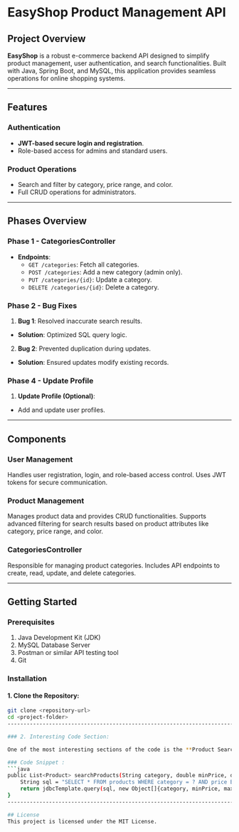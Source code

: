 # EasyShop Product Management API

## Project Overview
**EasyShop** is a robust e-commerce backend API designed to simplify product management, user authentication, and search functionalities. Built with Java, Spring Boot, and MySQL, this application provides seamless operations for online shopping systems.

---

## Features

### Authentication
- **JWT-based secure login and registration**.
- Role-based access for admins and standard users.

### Product Operations
- Search and filter by category, price range, and color.
- Full CRUD operations for administrators.

---

## Phases Overview

### Phase 1 - CategoriesController
- **Endpoints**:
  - `GET /categories`: Fetch all categories.
  - `POST /categories`: Add a new category (admin only).
  - `PUT /categories/{id}`: Update a category.
  - `DELETE /categories/{id}`: Delete a category.

### Phase 2 - Bug Fixes
1. **Bug 1**: Resolved inaccurate search results.
  - **Solution**: Optimized SQL query logic.
2. **Bug 2**: Prevented duplication during updates.
  - **Solution**: Ensured updates modify existing records.



### Phase 4 - Update Profile
1. **Update Profile (Optional)**:
  - Add and update user profiles.

---

## Components

### User Management
Handles user registration, login, and role-based access control. Uses JWT tokens for secure communication.

### Product Management
Manages product data and provides CRUD functionalities. Supports advanced filtering for search results based on product attributes like category, price range, and color.

### CategoriesController
Responsible for managing product categories. Includes API endpoints to create, read, update, and delete categories.

---

## Getting Started

### Prerequisites
1. Java Development Kit (JDK)
2. MySQL Database Server
3. Postman or similar API testing tool
4. Git

### Installation

#### 1. Clone the Repository:
```bash
git clone <repository-url>
cd <project-folder>
---------------------------------------------------------------------------------------------------------

### 2. Interesting Code Section:

One of the most interesting sections of the code is the **Product Search and Filter** functionality. This method allows users to search for products by category, price range, and color, and efficiently retrieves data from the database using optimized SQL queries.

### Code Snippet :
```java
public List<Product> searchProducts(String category, double minPrice, double maxPrice, String color) {
    String sql = "SELECT * FROM products WHERE category = ? AND price BETWEEN ? AND ? AND color = ?";
    return jdbcTemplate.query(sql, new Object[]{category, minPrice, maxPrice, color}, new ProductRowMapper());
}
--------------------------------------------------------------------------------------------------------

## License
This project is licensed under the MIT License.
